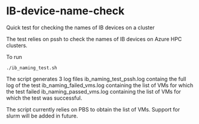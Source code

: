 # IB-device-name-check
Quick test for checking the names of IB devices on a cluster


The test relies on pssh to check the names of IB devices on Azure HPC clusters. 

To run
```
./ib_naming_test.sh
```

The script generates 3 log files
ib_naming_test_pssh.log containg the full log of the test
ib_naming_failed_vms.log containing the list of VMs for which the test failed
ib_naming_passed_vms.log containing the list of VMs for which the test was successful.

The script currently relies on PBS to obtain the list of VMs. Support for slurm will be added in future. 

